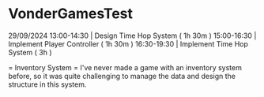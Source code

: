 # VonderGamesTest
 
29/09/2024 
13:00-14:30 | Design Time Hop System ( 1h 30m )
15:00-16:30 | Implement Player Controller ( 1h 30m )
16:30-19:30 | Implement Time Hop System ( 3h )

= Inventory System =
I've never made a game with an inventory system before, so it was quite challenging to manage the data and design the structure in this system.
